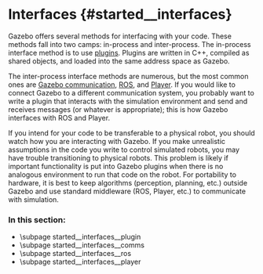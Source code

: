 Interfaces {#started__interfaces}
======================
Gazebo offers several methods for interfacing with your code.  These
methods fall into two camps: in-process and inter-process.  The in-process
interface method is to use [plugins](started__interfaces__plugin).  Plugins
are written in C++, compiled as shared objects, and loaded into the same
address space as Gazebo.

The inter-process interface methods are numerous, but the most common ones
are [Gazebo communication](started__interfaces__comms),
[ROS](started__interfaces__ros), and [Player](started__interfaces__player).
If you would like to connect Gazebo to a different communication system,
you probably want to write a plugin that interacts with the simulation
environment and send and receives messages (or whatever is appropriate);
this is how Gazebo interfaces with ROS and Player.

If you intend for your code to be transferable to a physical robot, you
should watch how you are interacting with Gazebo.  If you make unrealistic
assumptions in the code you write to control simulated robots, you may have
trouble transitioning to physical robots.  This problem is likely if
important functionality is put into Gazebo plugins when there is no
analogous environment to run that code on the robot.  For portability to
hardware, it is best to keep algorithms (perception, planning, etc.)
outside Gazebo and use standard middleware (ROS, Player, etc.) to
communicate with simulation.


### In this section:
- \subpage started__interfaces__plugin
- \subpage started__interfaces__comms
- \subpage started__interfaces__ros
- \subpage started__interfaces__player
